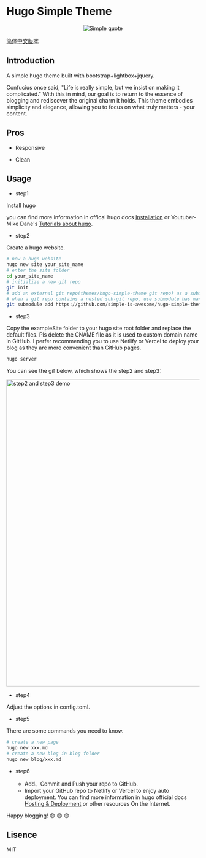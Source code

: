 # Hugo Simple Theme

<p align="center">
<img src="https://vip2.loli.io/2023/03/15/9LJ1QX8kKZrRtwA.webp" alt="Simple quote">
</p>

[简体中文版本](https://github.com/simple-is-awesome/hugo-simple-theme/blob/main/README.zh-CN.md)

## Introduction 

A simple hugo theme built with bootstrap+lightbox+jquery. 

Confucius once said, "Life is really simple, but we insist on making it complicated." With this in mind, our goal is to return to the essence of blogging and rediscover the original charm it holds. This theme embodies simplicity and elegance, allowing you to focus on what truly matters - your content.

## Pros

- Responsive

- Clean

## Usage

- step1

Install hugo

you can find more information in offical hugo docs [Installation](https://gohugo.io/installation/) or Youtuber-Mike Dane's [Tutorials about hugo](https://www.youtube.com/playlist?list=PLLAZ4kZ9dFpOnyRlyS-liKL5ReHDcj4G3).

- step2 

Create a hugo website.

```bash
# new a hugo website
hugo new site your_site_name
# enter the site folder
cd your_site_name
# initialize a new git repo
git init
# add an external git repo(themes/hugo-simple-theme git repo) as a submodule to this git repo
# when a git repo contains a nested sub-git repo, use submodule has many advantages
git submodule add https://github.com/simple-is-awesome/hugo-simple-theme.git themes/hugo-simple-theme
```

- step3

Copy the exampleSite folder to your hugo site root folder and replace the default files. Pls delete the CNAME file as it is used to custom domain name in GitHub. I perfer recommending you to use Netlify or Vercel to deploy your blog as they are more convenient than GitHub pages.

```bash
hugo server
```

You can see the gif below, which shows the step2 and step3:

<img src="https://github.com/simple-is-awesome/hugo-simple-theme/blob/main/static/images/hugo_step2_step3.gif?raw=true" width="800px" alt="step2 and step3 demo">

 - step4

Adjust the options in config.toml.

 - step5 

There are some commands you need to know.

```bash
# create a new page
hugo new xxx.md
# create a new blog in blog folder
hugo new blog/xxx.md
```

 - step6

    - Add、Commit and Push your repo to GitHub. 
    - Import your GitHub repo to Netlify or Vercel to enjoy auto deployment. You can find more information in hugo official docs [Hosting & Deployment](https://gohugo.io/hosting-and-deployment/) or other resources On the Internet.

Happy blogging! :blush: :blush: :blush:

## Lisence

MIT

